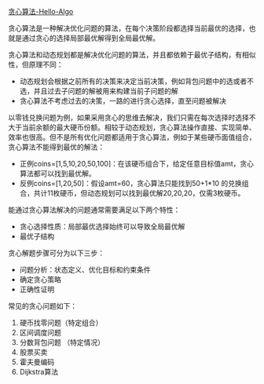 [贪心算法-Hello-Algo](https://www.hello-algo.com/chapter_greedy/greedy_algorithm/)

贪心算法是一种解决优化问题的算法，在每个决策阶段都选择当前最优的选择，也就是通过贪心的选择局部最优解得到全局最优解。

贪心算法和动态规划都是解决优化问题的算法，并且都依赖于最优子结构，有相似性，但原理不同：

- 动态规划会根据之前所有的决策来决定当前决策，例如背包问题中的选或者不选，并且过去子问题的解被用来构建当前子问题的解
- 贪心算法不考虑过去的决策，一路的进行贪心选择，直至问题被解决

以零钱兑换问题为例，如果采用贪心的思维去解决，我们只需在每次选择时选择不大于当前余额的最大硬币份额。相较于动态规划，贪心算法操作直接、实现简单、效率也很高。但不是所有优化问题都适用于贪心算法，例如于某些硬币面值组合，贪心算法不能得到最优的解法：

- 正例coins=[1,5,10,20,50,100]：在该硬币组合下，给定任意目标值amt，贪心算法都可以找到最优解。
- 反例coins=[1,20,50]：假设amt=60，贪心算法只能找到50+1*10 的兑换组合，共计11枚硬币，但动态规划可以找到最优解20,20,20，仅需3枚硬币。

能通过贪心算法解决的问题通常需要满足以下两个特性：

- 贪心选择性质：局部最优选择始终可以导致全局最优解
- 最优子结构

贪心解题步骤可分为以下三步：

- 问题分析：状态定义、优化目标和约束条件
- 确定贪心策略
- 正确性证明

常见的贪心问题如下：

1. 硬币找零问题（特定组合）
2. 区间调度问题
3. 分数背包问题 （特定情况）
4. 股票买卖
5. 霍夫曼编码
6. Dijkstra算法